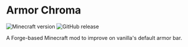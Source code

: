 # Armor Chroma

![Minecraft version](https://img.shields.io/badge/minecraft-1.12.2-69C12E.svg) ![GitHub release](https://img.shields.io/github/release/mccreery/armor-chroma.svg)

A Forge-based Minecraft mod to improve on vanilla's default armor bar.
